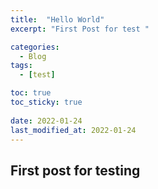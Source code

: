 ```yaml
---
title:  "Hello World"
excerpt: "First Post for test "

categories:
  - Blog
tags:
  - [test]

toc: true
toc_sticky: true
 
date: 2022-01-24
last_modified_at: 2022-01-24
---
```


## First post for testing